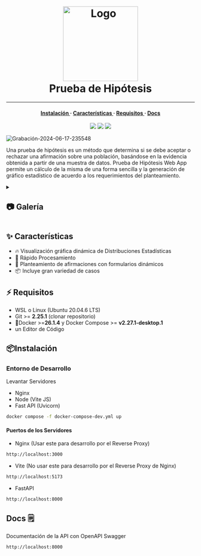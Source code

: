 <h1 align="center">
    <img src="https://github.com/Johan-Palacios/testHypothesis/assets/77251405/84b56279-f9f7-4710-a302-52970eeff399" width="200" alt="Logo"/>
<br/>
    <img src="https://github.com/Johan-Palacios/testHypothesis/assets/77251405/19d1302a-5d41-4975-ba81-a74a3ee004a" height="30px" width="0px"/>
    Prueba de Hipótesis
    <img src="https://github.com/Johan-Palacios/testHypothesis/assets/77251405/19d1302a-5d41-4975-ba81-a74a3ee004a" height="20" width="0px"/>
</h1>
<hr>

<h4 align="center">
  <a href="#%EF%B8%8F-requisitos">Instalación </a>
  ·
  <a href="#-características">Características </a>
  ·
  <a href="#%EF%B8%8F-requisitos">Requisitos </a>
  ·
  <a href="#docs-%EF%B8%8F">Docs</a>
</h4>

<p align="center">
    <a href="https://github.com/Johan-Palacios/testHypothesis/stargazers"><img src="https://img.shields.io/github/stars/Johan-Palacios/testHypothesis?colorA=363a4f&colorB=b7bdf8&style=for-the-badge"></a>
    <a href="https://github.com/Johan-Palacios/testHypothesis/issues"><img src="https://img.shields.io/github/issues/Johan-Palacios/testHypothesis?colorA=363a4f&colorB=f5a97f&style=for-the-badge"></a>
    <a href="https://github.com/Johan-Palacios/testHypothesis/contributors"><img src="https://img.shields.io/github/contributors/Johan-Palacios/testHypothesis?colorA=363a4f&colorB=a6da95&style=for-the-badge"></a>
</p>

![Grabación-2024-06-17-235548](https://github.com/Johan-Palacios/testHypothesis/assets/77251405/8ff1cd36-b94b-4a93-98d2-246d0f8c1d27)

Una prueba de hipótesis es un método que determina si se debe aceptar o rechazar una afirmación sobre una población, basándose en la evidencia obtenida a partir de una muestra de datos. Prueba de Hipótesis Web App permite un cálculo de la misma de una forma sencilla y la generación de gráfico estadístico de acuerdo a los requerimientos del planteamiento.

<details>
<summary>
<h2>📷 Galería</h2>
</summary>
<img src="https://github.com/Johan-Palacios/testHypothesis/assets/77251405/40cac6e3-7ac8-4330-9f53-7f08bf0cbfeb"/>
<img src="https://github.com/Johan-Palacios/testHypothesis/assets/77251405/4f8ca099-ae7e-436f-beb2-5d6e9e0aa865"/>
<img src="https://github.com/Johan-Palacios/testHypothesis/assets/77251405/6d8d55dd-7cfc-4e80-8d38-426f5315dc4e"/>
</details>



## ✨ Características
- 🔥 Visualización gráfica dinámica de Distribuciones Estadísticas
- 🚀 Rápido Procesamiento
- 🧹 Planteamiento de afirmaciones con formularios dinámicos
- 📦 Incluye gran variedad de casos

## ⚡️ Requisitos

- WSL o Linux (Ubuntu 20.04.6 LTS)
- Git >= **2.25.1** (clonar repositorio)
- 🐋Docker >=**26.1.4** y Docker Compose >= **v2.27.1-desktop.1**
- un Editor de Código

## 📦Instalación

### Entorno de Desarrollo

Levantar Servidores 
- Nginx
- Node (Vite JS)
- Fast API (Uvicorn)

```bash
docker compose -f docker-compose-dev.yml up
```

#### Puertos de los Servidores
- Nginx (Usar este para desarrollo por el Reverse Proxy)
```bash
http://localhost:3000
```
- Vite (No usar este para desarrollo por el Reverse Proxy de Nginx)
```bash
http://localhost:5173
```

- FastAPI
```bash
http://localhost:8000
```

## Docs 🗒️

Documentación de la API con OpenAPI Swagger

```bash
http://localhost:8000
```
